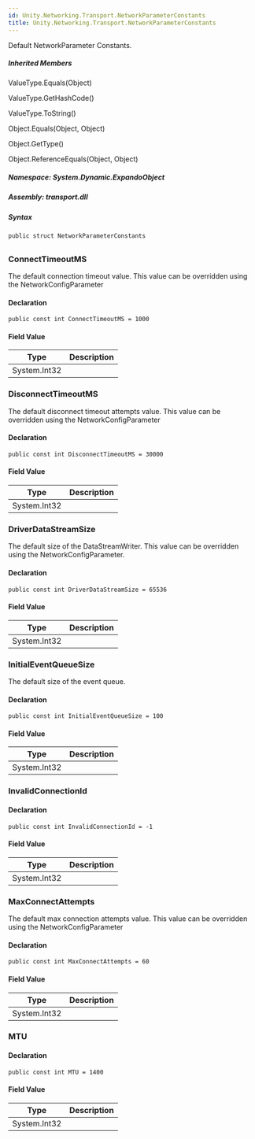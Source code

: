 ```yaml
---  
id: Unity.Networking.Transport.NetworkParameterConstants  
title: Unity.Networking.Transport.NetworkParameterConstants  
---
```


<div class="markdown level0 summary">

Default NetworkParameter Constants.

</div>

<div class="markdown level0 conceptual">

</div>

<div class="inheritedMembers">

##### Inherited Members

<div>

ValueType.Equals(Object)

</div>

<div>

ValueType.GetHashCode()

</div>

<div>

ValueType.ToString()

</div>

<div>

Object.Equals(Object, Object)

</div>

<div>

Object.GetType()

</div>

<div>

Object.ReferenceEquals(Object, Object)

</div>

</div>

##### **Namespace**: System.Dynamic.ExpandoObject

##### **Assembly**: transport.dll

##### Syntax

``` lang-csharp
public struct NetworkParameterConstants
```

## 

### ConnectTimeoutMS

<div class="markdown level1 summary">

The default connection timeout value. This value can be overridden using
the NetworkConfigParameter

</div>

<div class="markdown level1 conceptual">

</div>

#### Declaration

``` lang-csharp
public const int ConnectTimeoutMS = 1000
```

#### Field Value

| Type         | Description |
|--------------|-------------|
| System.Int32 |             |

### DisconnectTimeoutMS

<div class="markdown level1 summary">

The default disconnect timeout attempts value. This value can be
overridden using the NetworkConfigParameter

</div>

<div class="markdown level1 conceptual">

</div>

#### Declaration

``` lang-csharp
public const int DisconnectTimeoutMS = 30000
```

#### Field Value

| Type         | Description |
|--------------|-------------|
| System.Int32 |             |

### DriverDataStreamSize

<div class="markdown level1 summary">

The default size of the DataStreamWriter. This value can be overridden
using the NetworkConfigParameter.

</div>

<div class="markdown level1 conceptual">

</div>

#### Declaration

``` lang-csharp
public const int DriverDataStreamSize = 65536
```

#### Field Value

| Type         | Description |
|--------------|-------------|
| System.Int32 |             |

### InitialEventQueueSize

<div class="markdown level1 summary">

The default size of the event queue.

</div>

<div class="markdown level1 conceptual">

</div>

#### Declaration

``` lang-csharp
public const int InitialEventQueueSize = 100
```

#### Field Value

| Type         | Description |
|--------------|-------------|
| System.Int32 |             |

### InvalidConnectionId

<div class="markdown level1 summary">

</div>

<div class="markdown level1 conceptual">

</div>

#### Declaration

``` lang-csharp
public const int InvalidConnectionId = -1
```

#### Field Value

| Type         | Description |
|--------------|-------------|
| System.Int32 |             |

### MaxConnectAttempts

<div class="markdown level1 summary">

The default max connection attempts value. This value can be overridden
using the NetworkConfigParameter

</div>

<div class="markdown level1 conceptual">

</div>

#### Declaration

``` lang-csharp
public const int MaxConnectAttempts = 60
```

#### Field Value

| Type         | Description |
|--------------|-------------|
| System.Int32 |             |

### MTU

<div class="markdown level1 summary">

</div>

<div class="markdown level1 conceptual">

</div>

#### Declaration

``` lang-csharp
public const int MTU = 1400
```

#### Field Value

| Type         | Description |
|--------------|-------------|
| System.Int32 |             |
